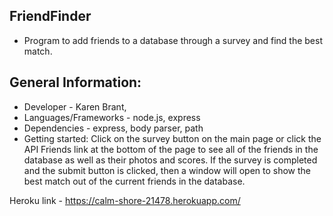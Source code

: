 ## FriendFinder
* Program to add friends to a database through a survey and find the best match.
## General Information:
* Developer - Karen Brant,
* Languages/Frameworks - node.js, express
* Dependencies - express, body parser, path
* Getting started: Click on the survey button on the main page or click the API Friends link at the bottom of the page to
see all of the friends in the database as well as their photos and scores.  If the survey is completed and the submit button
is clicked, then a window will open to show the best match out of the current friends in the database. 

Heroku link - https://calm-shore-21478.herokuapp.com/
